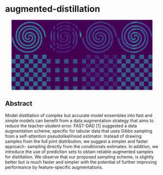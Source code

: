 # augmented-distillation
<p align="center">
  <img src="./figures/gibbs_distributions.PNG">
</p>

## Abstract
Model distillation of complex but accurate model ensembles into fast and simple models can benefit from a data augmentation strategy that aims to reduce the teacher-student error. 
FAST-DAD [1] suggested a data augmentation scheme, specific for tabular data that uses Gibbs sampling from a self-attention pseudolikelihood estimator. 
Instead of drawing samples from the full joint distribution, we suggest a simpler and faster approach- sampling directly from the conditionals estimates. In addition, we introduce the use of prediction sets to obtain reliable augmented samples for distillation. 
We observe that our proposed sampling scheme, is slightly better but is much faster and simpler with the potential of further improving performance by feature-specific augmentations.
